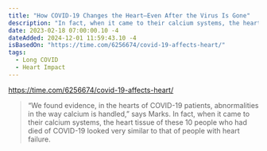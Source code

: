 ```yaml
---
title: "How COVID-19 Changes the Heart—Even After the Virus Is Gone"
description: "In fact, when it came to their calcium systems, the heart tissue of these 10 people who had died of COVID-19 looked very similar to that of people with heart failure."
date: 2023-02-18 07:00:00.10 -4
dateAdded: 2024-12-01 11:59:43.10 -4
isBasedOn: "https://time.com/6256674/covid-19-affects-heart/"
tags:
  - Long COVID
  - Heart Impact
---
```


https://time.com/6256674/covid-19-affects-heart/

> “We found evidence, in the hearts of COVID-19 patients, abnormalities in the way calcium is handled,” says Marks. In fact, when it came to their calcium systems, the heart tissue of these 10 people who had died of COVID-19 looked very similar to that of people with heart failure.
